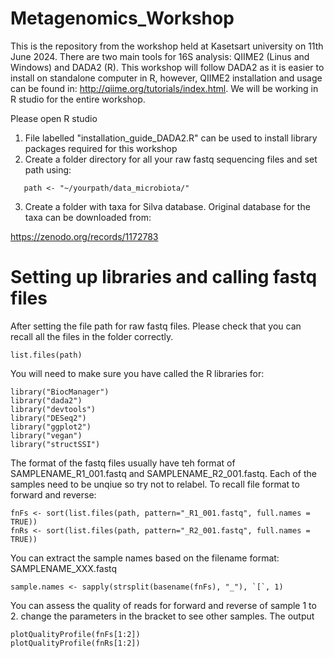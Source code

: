 # Metagenomics_Workshop

This is the repository from the workshop held at Kasetsart university on 11th June 2024. There are two main tools for 16S analysis: QIIME2 (Linus and Windows) and DADA2 (R). This workshop will follow DADA2 as it is easier to install on standalone computer in R, however, QIIME2 installation and usage can be found in: http://qiime.org/tutorials/index.html. We will be working in R studio for the entire workshop. 

Please open R studio

1. File labelled "installation_guide_DADA2.R" can be used to install library packages required for this workshop
2. Create a folder directory for all your raw fastq sequencing files and set path using:
```
   path <- "~/yourpath/data_microbiota/"
```
3. Create a folder with taxa for Silva database. Original database for the taxa can be downloaded from:

https://zenodo.org/records/1172783



# Setting up libraries and calling fastq files

After setting the file path for raw fastq files. Please check that you can recall all the files in the folder correctly.
```
list.files(path)
```

You will need to make sure you have called the R libraries for:
```
library("BiocManager")
library("dada2")
library("devtools")
library("DESeq2")
library("ggplot2")
library("vegan")
library("structSSI")
```
The format of the fastq files usually have teh format of SAMPLENAME_R1_001.fastq and SAMPLENAME_R2_001.fastq. Each of the samples need to be unqiue so try not to relabel. To recall file format to forward and reverse:
```
fnFs <- sort(list.files(path, pattern="_R1_001.fastq", full.names = TRUE))
fnRs <- sort(list.files(path, pattern="_R2_001.fastq", full.names = TRUE))
```

You can extract the sample names based on the filename format: SAMPLENAME_XXX.fastq
```
sample.names <- sapply(strsplit(basename(fnFs), "_"), `[`, 1)
```

You can assess the quality of reads for forward and reverse of sample 1 to 2. change the parameters in the bracket to see other samples. The output 
```
plotQualityProfile(fnFs[1:2])
plotQualityProfile(fnRs[1:2])
```
